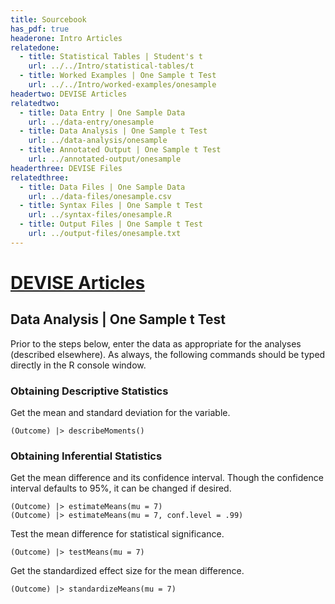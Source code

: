 ```yaml
---
title: Sourcebook
has_pdf: true
headerone: Intro Articles
relatedone:
  - title: Statistical Tables | Student's t
    url: ../../Intro/statistical-tables/t
  - title: Worked Examples | One Sample t Test
    url: ../../Intro/worked-examples/onesample
headertwo: DEVISE Articles
relatedtwo:
  - title: Data Entry | One Sample Data
    url: ../data-entry/onesample
  - title: Data Analysis | One Sample t Test
    url: ../data-analysis/onesample
  - title: Annotated Output | One Sample t Test
    url: ../annotated-output/onesample
headerthree: DEVISE Files
relatedthree:
  - title: Data Files | One Sample Data
    url: ../data-files/onesample.csv
  - title: Syntax Files | One Sample t Test
    url: ../syntax-files/onesample.R
  - title: Output Files | One Sample t Test
    url: ../output-files/onesample.txt
---
```


# [DEVISE Articles](../index.md)

## Data Analysis | One Sample t Test

Prior to the steps below, enter the data as appropriate for the analyses (described elsewhere). As always, the following commands should be typed directly in the R console window.

### Obtaining Descriptive Statistics

Get the mean and standard deviation for the variable.

```{r}
(Outcome) |> describeMoments()
```

### Obtaining Inferential Statistics

Get the mean difference and its confidence interval. Though the confidence interval defaults to 95%, it can be changed if desired.

```{r}
(Outcome) |> estimateMeans(mu = 7)
(Outcome) |> estimateMeans(mu = 7, conf.level = .99)
```

Test the mean difference for statistical significance.

```{r}
(Outcome) |> testMeans(mu = 7)
```

Get the standardized effect size for the mean difference.

```{r}
(Outcome) |> standardizeMeans(mu = 7)
```
